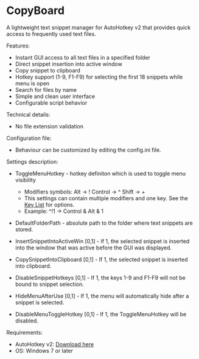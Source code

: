 # CopyBoard

A lightweight text snippet manager for AutoHotkey v2 that provides quick access to frequently used text files.

Features:
- Instant GUI access to all text files in a specified folder
- Direct snippet insertion into active window 
- Copy snippet to clipboard
- Hotkey support (1-9, F1-F9) for selecting the first 18 snippets while menu is open
- Search for files by name
- Simple and clean user interface
- Configurable script behavior


Technical details:
- No file extension validation


Configuration file:
- Behaviour can be customized by editing the config.ini file.


Settings description:
 - ToggleMenuHotkey - hotkey definiton which is used to toggle menu visibility
     - Modifiers symbols: Alt -> !  Control -> ^  Shift -> +
     - This settings can contain multiple modifiers and one key. See the <a href="https://www.autohotkey.com/docs/v2/KeyList.htm">Key List</a> for options. 
     - Example: ^!1 -> Control & Alt & 1
       
- DefaultFolderPath - absolute path to the folder where text snippets are stored.
- InsertSnippetIntoActiveWin [0,1] - If 1, the selected snippet is inserted into the window that was active before the GUI was displayed.
- CopySnippetIntoClipboard [0,1] - If 1, the selected snippet is inserted into clipboard.
- DisableSnippetHotkeys [0,1] - If 1, the keys 1-9 and F1-F9 will not be bound to snippet selection.
- HideMenuAfterUse [0,1] - If 1, the menu will automatically hide after a snippet is selected.
- DisableMenuToggleHotkey [0,1] - If 1, the ToggleMenuHotkey will be disabled.


Requirements: 
 - AutoHotkey v2: <a href="https://www.autohotkey.com/download/ahk-v2.exe">Download here</a>
 - OS: Windows 7 or later
